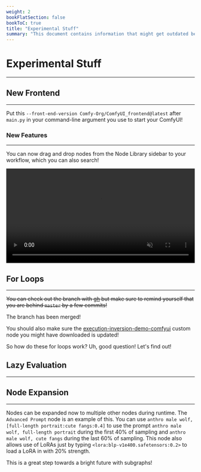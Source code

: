 ```yaml
---
weight: 2
bookFlatSection: false
bookToC: true
title: "Experimental Stuff"
summary: "This document contains information that might get outdated before you finish reading it! So make sure you have your glasses on!"
---
```


<!--markdownlint-disable MD025 MD033 MD038 -->

# Experimental Stuff

---

## New Frontend

---

Put this `--front-end-version Comfy-Org/ComfyUI_frontend@latest` after `main.py` in your command-line argument you use to start your ComfyUI!

### New Features

---

You can now drag and drop nodes from the Node Library sidebar to your workflow, which you can also search!

<div style="text-align: center;">
    <video style="width: 100%;" autoplay loop muted playsinline>
        <source src="https://huggingface.co/k4d3/yiff_toolkit6/resolve/main/node_library_search_drag.mp4" type="video/mp4">
        Your browser does not support the video tag.
    </video>
</div>


## For Loops

---

~~You can check out the branch with [gh](https://cli.github.com/) but make sure to remind yourself that you are behind `master` by a few commits!~~

<!--
```bash
gh pr checkout 2666
```

You can switch back to `master` with:

```bash
git checkout master
```

Or alternatively you can do this:

```bash
gh pr checkout 2666
git fetch origin
git merge origin/master
```
-->

The branch has been merged!

You should also make sure the [execution-inversion-demo-comfyui](https://github.com/BadCafeCode/execution-inversion-demo-comfyui) custom node you might have downloaded is updated!

So how do these for loops work? Uh, good question! Let's find out!
## Lazy Evaluation

---

## Node Expansion

---

Nodes can be expanded now to multiple other nodes during runtime. The `Advanced Prompt` node is an example of this. You can use `anthro male wolf, [full-length portrait:cute fangs:0.4]` to use the prompt `anthro male wolf, full-length portrait` during the first 40% of sampling and `anthro male wolf, cute fangs` during the last 60% of sampling. This node also allows use of LoRAs just by typing `<lora:blp-v1e400.safetensors:0.2>` to load a LoRA in with 20% strength.

This is a great step towards a bright future with subgraphs!

